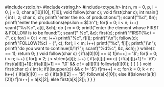#include<stdio.h> #include<string.h> #include<ctype.h> int n, m = 0, p, i = 0, j = 0; char a[10][10], f[10]; void follow(char c); void first(char c); int main() { int i, z; char c, ch; printf("enter the no. of productions:"); scanf("%d", &n); printf("enter the productions(epsilon = $):\n"); for(i = 0; i < n; i++) scanf("%s%c", a[i], &ch);
do { m = 0; printf("enter the element whose FIRST & FOLLOW is to be found:"); scanf(" %c", &c); first(c); printf("FIRST(%c) = {", c); for(i = 0; i < m; i++) printf("%c", f[i]);
printf("}\n"); follow(c);
printf("FOLLOW(%c) = {", c);
for(; i < m; i++)
printf("%c", f[i]);
printf("}\n");
printf("do you want to continue(0/1)?");
scanf("%d%c", &z, &ch);
} while(z == 1);
return 0;
}
void follow(char c) {
if(a[0][0] == c)
f[m++] = '$';
for(i = 0; i < n; i++) {
for(j = 2; j < strlen(a[i]); j++) {
if(a[i][j] == c) {
if(a[i][j+1] != '\0') first(a[i][j+1]);
if(a[i][j+1] == '\0' && c != a[i][0]) follow(a[i][0]);
}
}
}
}
void first(char c) {
int k;
if(!(isupper(c)) && c != '$')
f[m++] = c;
for(k = 0; k < n; k++) {
if(a[k][0] == c) {
if(a[k][2] == '$')
follow(a[k][0]);
else if(islower(a[k][2])) f[m++] = a[k][2];
else first(a[k][2]);
} } }

